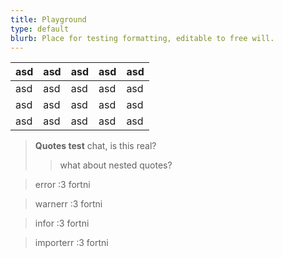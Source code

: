 ```yaml
---
title: Playground
type: default
blurb: Place for testing formatting, editable to free will.
---
```


| asd | asd | asd | asd | asd |
|-----|-----|-----|-----|-----|
| asd | asd | asd | asd | asd |
| asd | asd | asd | asd | asd |
| asd | asd | asd | asd | asd |

> **Quotes test**
> chat, is this real?
> > what about nested quotes?

<blockquote class="error">
    <p>error :3 fortni</p>
</blockquote>

<blockquote class="warning">
    <p>warnerr :3 fortni</p>
</blockquote>

<blockquote class="info">
    <p>infor :3 fortni</p>
</blockquote>

<blockquote class="important">
    <p>importerr :3 fortni</p>
</blockquote>
